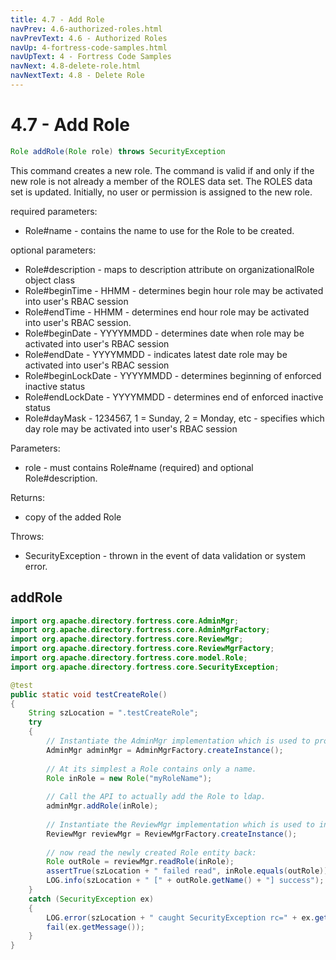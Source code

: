 ```yaml
---
title: 4.7 - Add Role
navPrev: 4.6-authorized-roles.html
navPrevText: 4.6 - Authorized Roles
navUp: 4-fortress-code-samples.html
navUpText: 4 - Fortress Code Samples
navNext: 4.8-delete-role.html
navNextText: 4.8 - Delete Role
---
```


# 4.7 - Add Role

```java
Role addRole(Role role) throws SecurityException
```

This command creates a new role. 
The command is valid if and only if the new role is not already a member of the ROLES data set. 
The ROLES data set is updated. Initially, no user or permission is assigned to the new role.

required parameters:
- Role#name - contains the name to use for the Role to be created.

optional parameters:
- Role#description - maps to description attribute on organizationalRole object class
- Role#beginTime - HHMM - determines begin hour role may be activated into user's RBAC session
- Role#endTime - HHMM - determines end hour role may be activated into user's RBAC session.
- Role#beginDate - YYYYMMDD - determines date when role may be activated into user's RBAC session
- Role#endDate - YYYYMMDD - indicates latest date role may be activated into user's RBAC session
- Role#beginLockDate - YYYYMMDD - determines beginning of enforced inactive status
- Role#endLockDate - YYYYMMDD - determines end of enforced inactive status
- Role#dayMask - 1234567, 1 = Sunday, 2 = Monday, etc - specifies which day role may be activated into user's RBAC session

Parameters:
- role - must contains Role#name (required) and optional Role#description.

Returns:
- copy of the added Role

Throws:
- SecurityException - thrown in the event of data validation or system error.

## addRole

```java
import org.apache.directory.fortress.core.AdminMgr;
import org.apache.directory.fortress.core.AdminMgrFactory;
import org.apache.directory.fortress.core.ReviewMgr;
import org.apache.directory.fortress.core.ReviewMgrFactory;
import org.apache.directory.fortress.core.model.Role;
import org.apache.directory.fortress.core.SecurityException;

@test
public static void testCreateRole()
{
    String szLocation = ".testCreateRole";
    try
    {
        // Instantiate the AdminMgr implementation which is used to provision RBAC policies.
        AdminMgr adminMgr = AdminMgrFactory.createInstance();
        
        // At its simplest a Role contains only a name.
        Role inRole = new Role("myRoleName");
        
        // Call the API to actually add the Role to ldap.
        adminMgr.addRole(inRole);
        
        // Instantiate the ReviewMgr implementation which is used to interrogate RBAC policy information.
        ReviewMgr reviewMgr = ReviewMgrFactory.createInstance();
        
        // now read the newly created Role entity back:
        Role outRole = reviewMgr.readRole(inRole);
        assertTrue(szLocation + " failed read", inRole.equals(outRole));
        LOG.info(szLocation + " [" + outRole.getName() + "] success");
    }
    catch (SecurityException ex)
    {
        LOG.error(szLocation + " caught SecurityException rc=" + ex.getErrorId() + ", msg=" + ex.getMessage(), ex);
        fail(ex.getMessage());
    }
}
```
